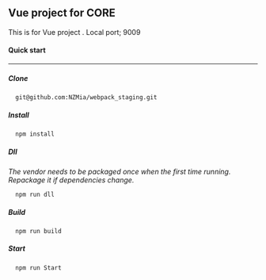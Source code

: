 Vue project for CORE
------
This is for Vue project . 
Local port; 9009

#### Quick start
--------
##### Clone
```
  git@github.com:NZMia/webpack_staging.git
```
##### Install
```
  npm install
```
##### Dll
_The vendor needs to be packaged once when the first time running. Repackage it if dependencies change._
```
  npm run dll
```
##### Build
```
  npm run build
```
##### Start
```
  npm run Start
```
